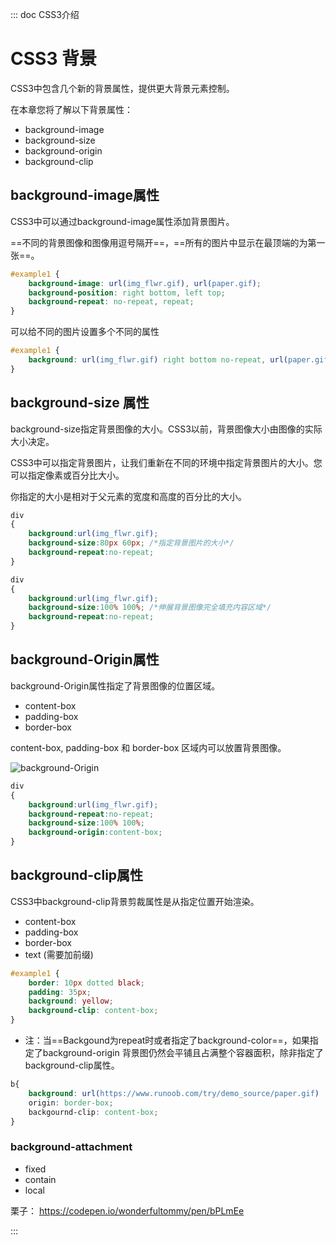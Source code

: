 ::: doc CSS3介绍
# CSS3 背景
CSS3中包含几个新的背景属性，提供更大背景元素控制。

在本章您将了解以下背景属性：

- background-image
- background-size
- background-origin
- background-clip

## background-image属性
CSS3中可以通过background-image属性添加背景图片。

==不同的背景图像和图像用逗号隔开==，==所有的图片中显示在最顶端的为第一张==。

```css
#example1 { 
    background-image: url(img_flwr.gif), url(paper.gif); 
    background-position: right bottom, left top; 
    background-repeat: no-repeat, repeat; 
}
```

可以给不同的图片设置多个不同的属性

```css
#example1 {
    background: url(img_flwr.gif) right bottom no-repeat, url(paper.gif) left top repeat;
}
```

## background-size 属性

background-size指定背景图像的大小。CSS3以前，背景图像大小由图像的实际大小决定。

CSS3中可以指定背景图片，让我们重新在不同的环境中指定背景图片的大小。您可以指定像素或百分比大小。

你指定的大小是相对于父元素的宽度和高度的百分比的大小。

```css
div
{
    background:url(img_flwr.gif);
    background-size:80px 60px; /*指定背景图片的大小*/
    background-repeat:no-repeat;
}

div
{
    background:url(img_flwr.gif);
    background-size:100% 100%; /*伸展背景图像完全填充内容区域*/
    background-repeat:no-repeat;
}
```
## background-Origin属性

background-Origin属性指定了背景图像的位置区域。

- content-box
- padding-box
- border-box

content-box, padding-box 和 border-box 区域内可以放置背景图像。

![background-Origin](https://www.runoob.com/images/background-origin.gif, "background-Origin")

```css
div
{
    background:url(img_flwr.gif);
    background-repeat:no-repeat;
    background-size:100% 100%;
    background-origin:content-box;
}
```
## background-clip属性
CSS3中background-clip背景剪裁属性是从指定位置开始渲染。

- content-box
- padding-box
- border-box
- text (需要加前缀)

```css
#example1 { 
    border: 10px dotted black; 
    padding: 35px; 
    background: yellow; 
    background-clip: content-box; 
}
```

- 注：当==Backgound为repeat时或者指定了background-color==，如果指定了background-origin 背景图仍然会平铺且占满整个容器面积，除非指定了background-clip属性。

```css
b{
    background: url(https://www.runoob.com/try/demo_source/paper.gif)  repeat;
    origin: border-box;
    backgournd-clip: content-box;
}
```
### background-attachment

- fixed
- contain
- local


栗子： https://codepen.io/wonderfultommy/pen/bPLmEe





:::